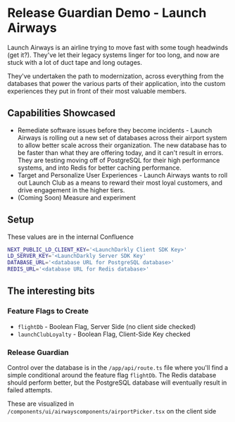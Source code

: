 # Release Guardian Demo - Launch Airways

Launch Airways is an airline trying to move fast with some tough headwinds (get it?). They've let their legacy systems linger for too long, and now are stuck with a lot of duct tape and long outages. 

They've undertaken the path to modernization, across everything from the databases that power the various parts of their application, into the custom experiences they put in front of their most valuable members. 

## Capabilities Showcased 

* Remediate software issues before they become incidents - Launch Airways is rolling out a new set of databases across their airport system to allow better scale across their organization. The new database has to be faster than what they are offering today, and it can't result in errors. They are testing moving off of PostgreSQL for their high performance systems, and into Redis for better caching performance. 
* Target and Personalize User Experiences - Launch Airways wants to roll out Launch Club as a means to reward their most loyal customers, and drive engagement in the higher tiers. 
* (Coming Soon) Measure and experiment

## Setup 

These values are in the internal Confluence

```bash 
NEXT_PUBLIC_LD_CLIENT_KEY='<LaunchDarkly Client SDK Key>'
LD_SERVER_KEY='<LaunchDarkly Server SDK Key'
DATABASE_URL='<database URL for PostgreSQL database>'
REDIS_URL='<database URL for Redis database>'
```

## The interesting bits 

### Feature Flags to Create 

* `flightDb` - Boolean Flag, Server Side (no client side checked)
* `launchClubLoyalty` -  Boolean Flag, Client-Side Key checked 

### Release Guardian
Control over the database is in the `/app/api/route.ts` file where you'll find a simple conditional around the feature flag `flightDb`. The Redis database should perform better, but the PostgreSQL database will eventually result in failed attempts. 

These are visualized in `/components/ui/airwayscomponents/airportPicker.tsx` on the client side